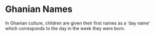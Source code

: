 # Ghanian Names

In Ghanian culture, children are given their first names as a 'day name' which corresponds to the day in the week they were born.
